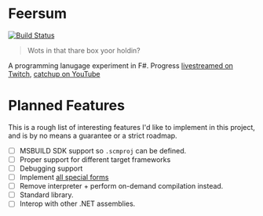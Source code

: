 # Feersum

[![Build Status](https://dev.azure.com/iwillspeak/GitHub/_apis/build/status/iwillspeak.feersum?branchName=master)](https://dev.azure.com/iwillspeak/GitHub/_build/latest?definitionId=4&branchName=master)

> Wots in that thare box yoor holdin?

A programming lanugage experiment in F#. Progress [livestreamed on Twitch][twitch], [catchup on YouTube][yt]

# Planned Features

This is a rough list of interesting features I'd like to implement in this project,
and is by no means a guarantee or a strict roadmap.

 * [ ] MSBUILD SDK support so `.scmproj` can be defined.
 * [ ] Proper support for different target frameworks
 * [ ] Debugging support
 * [ ] Implement [all special forms](docs/special-forms.md)
 * [ ] Remove interpreter + perform on-demand compilation instead.
 * [ ] Standard library.
 * [ ] Interop with other .NET assemblies.
 
  [twitch]: https://twitch.tv/iwillspeak
  [yt]: https://www.youtube.com/playlist?list=PLCum1jXOlhoRCBewbQD8ELE7B_7EWnWaO
